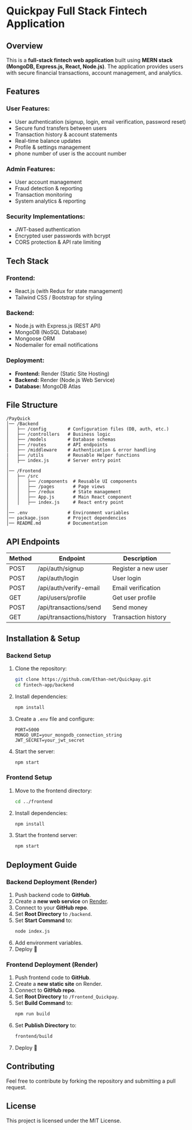 # Quickpay Full Stack Fintech Application

## Overview

This is a **full-stack fintech web application** built using **MERN stack (MongoDB, Express.js, React, Node.js)**. The application provides users with secure financial transactions, account management, and analytics.

## Features

### **User Features:**

- User authentication (signup, login, email verification, password reset)
- Secure fund transfers between users
- Transaction history & account statements
- Real-time balance updates
- Profile & settings management
- phone number of user is the account number

### **Admin Features:**

- User account management
- Fraud detection & reporting
- Transaction monitoring
- System analytics & reporting

### **Security Implementations:**

- JWT-based authentication
- Encrypted user passwords with bcrypt
- CORS protection & API rate limiting

## Tech Stack

### **Frontend:**

- React.js (with Redux for state management)
- Tailwind CSS / Bootstrap for styling

### **Backend:**

- Node.js with Express.js (REST API)
- MongoDB (NoSQL Database)
- Mongoose ORM
- Nodemailer for email notifications

### **Deployment:**

- **Frontend:** Render (Static Site Hosting)
- **Backend:** Render (Node.js Web Service)
- **Database:** MongoDB Atlas

## File Structure

```
/PayQuick
│── /Backend
│   ├── /config        # Configuration files (DB, auth, etc.)
│   ├── /controllers   # Business logic
│   ├── /models        # Database schemas
│   ├── /routes        # API endpoints
│   ├── /middleware    # Authentication & error handling
|   ├── /utils         # Reusable Helper functions
│   ├── index.js       # Server entry point
│
│── /Frontend
│   ├── /src
│   │   ├── /components  # Reusable UI components
│   │   ├── /pages       # Page views
│   │   ├── /redux       # State management
│   │   ├── App.js       # Main React component
│   │   ├── index.js     # React entry point
│
│── .env               # Environment variables
│── package.json       # Project dependencies
│── README.md          # Documentation
```

## API Endpoints

| Method | Endpoint                  | Description         |
| ------ | ------------------------- | ------------------- |
| POST   | /api/auth/signup          | Register a new user |
| POST   | /api/auth/login           | User login          |
| POST   | /api/auth/verify-email    | Email verification  |
| GET    | /api/users/profile        | Get user profile    |
| POST   | /api/transactions/send    | Send money          |
| GET    | /api/transactions/history | Transaction history |

## Installation & Setup

### **Backend Setup**

1. Clone the repository:
   ```sh
   git clone https://github.com/Ethan-net/Quickpay.git
   cd fintech-app/backend
   ```
2. Install dependencies:
   ```sh
   npm install
   ```
3. Create a `.env` file and configure:
   ```env
   PORT=5000
   MONGO_URI=your_mongodb_connection_string
   JWT_SECRET=your_jwt_secret
   ```
4. Start the server:
   ```sh
   npm start
   ```

### **Frontend Setup**

1. Move to the frontend directory:
   ```sh
   cd ../frontend
   ```
2. Install dependencies:
   ```sh
   npm install
   ```
3. Start the frontend server:
   ```sh
   npm start
   ```

## Deployment Guide

### **Backend Deployment (Render)**

1. Push backend code to **GitHub**.
2. Create a **new web service** on [Render](https://render.com/).
3. Connect to your **GitHub repo**.
4. Set **Root Directory** to `/backend`.
5. Set **Start Command** to:
   ```sh
   node index.js
   ```
6. Add environment variables.
7. Deploy 🚀

### **Frontend Deployment (Render)**

1. Push frontend code to **GitHub**.
2. Create a **new static site** on Render.
3. Connect to **GitHub repo**.
4. Set **Root Directory** to `/Frontend_Quickpay`.
5. Set **Build Command** to:
   ```sh
   npm run build
   ```
6. Set **Publish Directory** to:
   ```sh
   frontend/build
   ```
7. Deploy 🚀

## Contributing

Feel free to contribute by forking the repository and submitting a pull request.

## License

This project is licensed under the MIT License.
